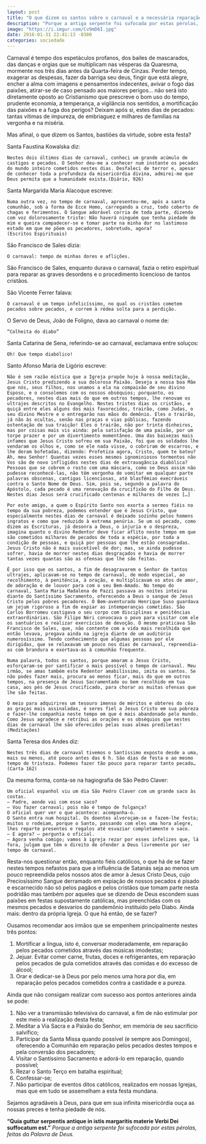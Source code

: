 ```yaml
---
layout: post
title: "O que dizem os santos sobre o carnaval e a necessária reparação"
description: "Porque a antiga serpente foi sufocada por estas pérolas, feitas da Palavra de Deus..."
image: "https://i.imgur.com/Cv9mD6I.jpg"
date: 2016-01-31 22:41:13 -0300
categories: sociedade
---
```


Carnaval é tempo dos espetáculos profanos, dos bailes de mascarados, das danças e orgias que se multiplicam nas vésperas da Quaresma, mormente nos três dias antes da Quarta-feira de Cinzas. Perder tempo, exagerar as despesas, fazer da barriga seu deus, fingir que está alegre, encher a alma com imagens e pensamentos indecentes, avivar o fogo das paixões, atirar-se de caso pensado aos maiores perigos… não será isto diretamente oposto ao Cristianismo que prescreve o bom uso do tempo, prudente economia, a temperança, a vigilância nos sentidos, a mortificação das paixões e a fuga dos perigos? Deixam após si, estes dias de pecados: tantas vítimas de impureza, de embriaguez e milhares de famílias na vergonha e na miséria.

Mas afinal, o que dizem os Santos, bastiões da virtude, sobre esta festa?

Santa Faustina Kowalska diz:

    Nestes dois últimos dias de carnaval, conheci um grande acúmulo de castigos e pecados. O Senhor deu-me a conhecer num instante os pecados do mundo inteiro cometidos nestes dias. Desfaleci de terror e, apesar de conhecer toda a profundeza da misericórdia divina, admirei-me que Deus permita que a humanidade exista.(Diário, 926)

Santa Margarida Maria Alacoque escreve:

    Numa outra vez, no tempo de carnaval, apresentou-me, após a santa comunhão, sob a forma de Ecce Homo, carregando a cruz, todo coberto de chagas e ferimentos. O Sangue adorável corria de toda parte, dizendo com voz dolorosamente triste: Não haverá ninguém que tenha piedade de mim e queira compadecer-se e tomar parte na minha dor no lastimoso estado em que me põem os pecadores, sobretudo, agora?
    (Escritos Espirituais)

São Francisco de Sales dizia:

    O carnaval: tempo de minhas dores e aflições.

São Francisco de Sales, enquanto durava o carnaval, fazia o retiro espiritual para reparar as graves desordens e o procedimento licencioso de tantos cristãos.

São Vicente Ferrer falava:

    O carnaval é um tempo infelicíssimo, no qual os cristãos cometem pecados sobre pecados, e correm à rédea solta para a perdição.

O Servo de Deus, João de Foligno, dava ao carnaval o nome de:

    “Colheita do diabo”

Santa Catarina de Sena, referindo-se ao carnaval, exclamava entre soluços:

    Oh! Que tempo diabólico!

Santo Afonso Maria de Ligório escreve:

    Não é sem razão mística que a Igreja propõe hoje à nossa meditação, Jesus Cristo predizendo a sua dolorosa Paixão. Deseja a nossa boa Mãe que nós, seus filhos, nos unamos a ela na compaixão de seu divino Esposo, e o consolemos com os nossos obséquios; porquanto, os pecadores, nestes dias mais do que em outros tempos, lhe renovam os ultrajes descritos no Evangelho. Nestes tristes dias os cristãos, e quiçá entre eles alguns dos mais favorecidos, trairão, como Judas, o seu divino Mestre e o entregarão nas mãos do demônio. Eles o trairão, já não às ocultas, senão nas praças e vias públicas, fazendo ostentação de sua traição! Eles o trairão, não por trinta dinheiros, mas por coisas mais vis ainda: pela satisfação de uma paixão, por um torpe prazer e por um divertimento momentâneo. Uma das baixezas mais infames que Jesus Cristo sofreu em sua Paixão, foi que os soldados lhe vendaram os olhos e, como se ele nada visse, o cobriram de escarros, e lhe deram bofetadas, dizendo: Profetiza agora, Cristo, quem te bateu? Ah, meu Senhor! Quantas vezes esses mesmos ignominiosos tormentos não Vos são de novo infligidos nestes dias de extravagância diabólica? Pessoas que se cobrem o rosto com uma máscara, como se Deus assim não pudesse reconhecê-las, não têm vergonha de vomitar em qualquer parte palavras obscenas, cantigas licenciosas, até blasfêmias execráveis contra o Santo Nome de Deus. Sim, pois se, segundo a palavra do Apóstolo, cada pecado é uma renovação da crucifixão do Filho de Deus. Nestes dias Jesus será crucificado centenas e milhares de vezes […]

    Por este amigo, a quem o Espírito Santo nos exorta a sermos fiéis no tempo da sua pobreza, podemos entender que é Jesus Cristo, que especialmente nestes dias de carnaval é deixado sozinho pelos homens ingratos e como que reduzido à extrema penúria. Se um só pecado, como dizem as Escrituras, já desonra a Deus, o injuria e o despreza, imagina quanto o divino Redentor deve ficar aflito neste tempo em que são cometidos milhares de pecados de toda a espécie, por toda a condição de pessoas, e quiçá por pessoas que lhe estão consagradas. Jesus Cristo não é mais suscetível de dor; mas, se ainda pudesse sofrer, havia de morrer nestes dias desgraçados e havia de morrer tantas vezes quantas são as ofensas que lhe são feitas.

    É por isso que os santos, a fim de desagravarem o Senhor de tantos ultrajes, aplicavam-se no tempo de carnaval, de modo especial, ao recolhimento, à penitência, à oração, e multiplicavam os atos de amor, de adoração e de louvor para com o seu Bem-Amado. No tempo do carnaval, Santa Maria Madalena de Pazzi passava as noites inteiras diante do Santíssimo Sacramento, oferecendo a Deus o sangue de Jesus Cristo pelos pobres pecadores. O Bem-aventurado Henrique Suso guardava um jejum rigoroso a fim de expiar as intemperanças cometidas. São Carlos Borromeu castigava o seu corpo com disciplinas e penitências extraordinárias. São Filipe Néri convocava o povo para visitar com ele os santuários e realizar exercícios de devoção. O mesmo praticava São Francisco de Sales, que, não contente com a vida mais recolhida que então levava, pregava ainda na igreja diante de um auditório numerosíssimo. Tendo conhecimento que algumas pessoas por ele dirigidas, que se relaxavam um pouco nos dias de carnaval, repreendia-as com brandura e exortava-as à comunhão frequente.

    Numa palavra, todos os santos, porque amaram a Jesus Cristo, esforçaram-se por santificar o mais possível o tempo de carnaval. Meu irmão, se amas também este Redentor amabilíssimo, imita os santos. Se não podes fazer mais, procura ao menos ficar, mais do que em outros tempos, na presença de Jesus Sacramentado ou bem recolhido em tua casa, aos pés de Jesus crucificado, para chorar as muitas ofensas que lhe são feitas.

    O meio para adquirires um tesouro imenso de méritos e obteres do céu as graças mais assinaladas, é seres fiel a Jesus Cristo em sua pobreza e fazer-lhe companhia neste tempo em que é mais abandonado pelo mundo. Como Jesus agradece e retribui as orações e os obséquios que nestes dias de carnaval lhe são oferecidos pelas suas almas prediletas!
    (Meditações)

Santa Teresa dos Andes diz:

    Nestes três dias de carnaval tivemos o Santíssimo exposto desde a uma, mais ou menos, até pouco antes das 6 h. São dias de festa e ao mesmo tempo de tristeza. Podemos fazer tão pouco para reparar tanto pecado…(Carta 162)

Da mesma forma, conta-se na hagiografia de São Pedro Claver:

    Um oficial espanhol viu um dia São Pedro Claver com um grande saco às costas.
    — Padre, aonde vai com esse saco?
    — Vou fazer carnaval; pois não é tempo de folgança?
    O oficial quer ver o que acontece: acompanha-o.
    O Santo entra num hospital. Os doentes alvoroçam-se e fazem-lhe festa; muitos o rodeiam, porque o Santo, passando com eles uma hora alegre, lhes reparte presentes e regalos até esvaziar completamente o saco.
    — E agora? – pergunta o oficial.
    — Agora venha comigo; vamos à igreja rezar por esses infelizes que, lá fora, julgam que têm o direito de ofender a Deus livremente por ser tempo de carnaval.

Resta-nos questionar então, enquanto fiéis católicos, o que há de se fazer nestes tempos nefastos para que a influência de Satanás seja ao menos um pouco repreendida pelos nossos atos de amor à Jesus Cristo Deus, cujo Preciosíssimo Sangue derramado em expiação de nossos pecados é pisado e escarnecido não só pelos pagãos e pelos cristãos que tomam parte nesta podridão mas também por aqueles que se dizendo de Deus escondem suas paixões em festas supostamente católicas, mas preenchidas com os mesmos pecados e desvarios do pandemônio instituído pelo Diabo. Ainda mais: dentro da própria Igreja. O que há então, de se fazer?

Ousamos recomendar aos irmãos que se empenhem principalmente nestes três pontos:

1. Mortificar a língua, isto é, conversar moderadamente, em reparação pelos pecados cometidos através das músicas imodestas;
2. Jejuar. Evitar comer carne, frutas, doces e refrigerantes, em reparação pelos pecados de gula cometidos através das comidas e do excesso de álcool;
3. Orar e dedicar-se à Deus por pelo menos uma hora por dia, em reparação pelos pecados cometidos contra a castidade e a pureza.

Ainda que não consigam realizar com sucesso aos pontos anteriores ainda se pode:

1. Não ver a transmissão televisiva do carnaval, a fim de não estimular por este meio a realização desta festa;
2. Meditar a Via Sacra e a Paixão do Senhor, em memória de seu sacrifício salvífico;
3. Participar da Santa Missa quando possível (e sempre aos Domingos), oferecendo a Comunhão em reparação pelos pecados destes tempos e pela conversão dos pecadores;
4. Visitar o Santíssimo Sacramento e adorá-lo em reparação, quando possível;
5. Rezar o Santo Terço em batalha espiritual;
6. Confessar-se;
7. Não participar de eventos ditos católicos, realizados em nossas Igrejas, mas que em tudo se assemelham a esta festa mundana.

Sejamos agradáveis à Deus, para que em sua infinita misericórdia ouça as nossas preces e tenha piedade de nós.

**“Quia guttur serpentis antique in istis margaritis materie Verbi Dei suffocatum est.”**
*Porque a antiga serpente foi sufocada por estas pérolas, feitas da Palavra de Deus.*